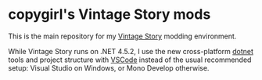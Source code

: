 # copygirl's Vintage Story mods

This is the main repository for my [Vintage Story][VS] modding environment.

While Vintage Story runs on .NET 4.5.2, I use the new cross-platform [dotnet][dotnet]
tools and project structure with [VSCode][vscode] instead of the usual recommended
setup: Visual Studio on Windows, or Mono Develop otherwise.

[VS]: https://www.vintagestory.at/
[dotnet]: https://www.microsoft.com/net/
[vscode]: https://code.visualstudio.com/
